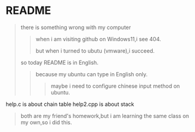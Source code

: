 # README
>there is something wrong with my computer
>>when i am visiting github on Windows11,i see 404.
>>
>>but when i turned to ubutu (vmware),i succeed.
>
>so today README is in English.
>
>>because my ubuntu can type in English only.
>>>maybe i need to configure chinese input method on ubuntu.

help.c is about chain table
help2.cpp is about stack
>both are my friend's homework,but i am learning the same class on my own,so i did this.
